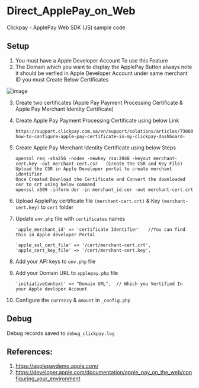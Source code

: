 # Direct_ApplePay_on_Web
Clickpay - ApplePay Web SDK (JS) sample code

## Setup

1. You must have a Apple Developer Account To use this Feature
2. The Domain which you want to display the ApplePay Button always note it should be verfied in Apple Developer Account under same merchant ID you must Create Below Certificates

![image](https://github.com/clickpaysa/Direct_ApplePay_on_Web/assets/135695828/2b6c16ba-58b3-44ed-a690-dfeb7762b9cb)
 
3. Create two certificates (Apple Pay Payment Processing Certificate & Apple Pay Merchant Identity Certificate)
4. Create Apple Pay Payment Processing Certificate using below Link

       https://support.clickpay.com.sa/en/support/solutions/articles/73000593115-how-to-configure-apple-pay-certificate-in-my-clickpay-dashboard-
5. Create Apple Pay Merchant Identity Certificate using below Steps

       openssl req -sha256 -nodes -newkey rsa:2048 -keyout merchant-cert.key -out merchant-cert.csr   (Create the CSR and Key File)
       Upload the CSR in Apple Developer portal to create merchant identifier
       Once Created Download the Certificate and Convert the downloaded cer to crt using below command
       openssl x509 -inform der -in merchant_id.cer -out merchant-cert.crt
   
6. Upload ApplePay certificate file `(merchant-cert.crt)` & Key `(merchant-cert.key)` to `cert` folder
7. Update `env.php` file with `certificates` names

       'apple_merchant_id' => 'certificate Identifier'   //You can find this in Apple developer Portal
   
       'apple_ssl_cert_file' => '/cert/merchant-cert.crt',
       'apple_cert_key_file' => '/cert/merchant-cert.key', 
   
8. Add your API keys to `env.php` file

9. Add your Domain URL to `applepay.php` file

       'initiativeContext' => "Domain URL",  // Which you Vertified In your Apple devloper Account
   
10. Configure the `currency` & `amount` in `_config.php`

## Debug

Debug records saved to `debug_clickpay.log`

## References:

1. https://applepaydemo.apple.com/
2. https://developer.apple.com/documentation/apple_pay_on_the_web/configuring_your_environment

